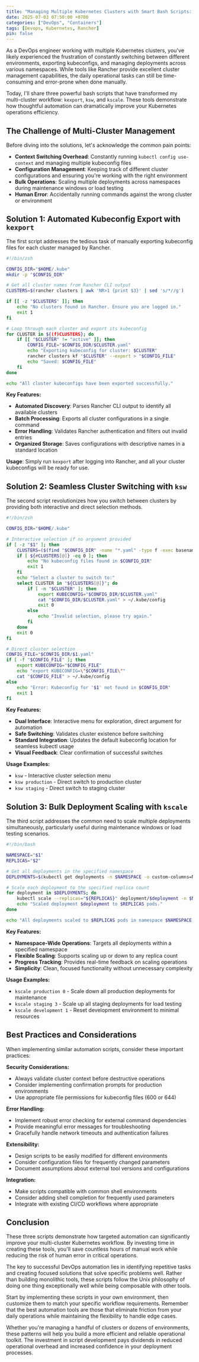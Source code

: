 ```yaml
---
title: "Managing Multiple Kubernetes Clusters with Smart Bash Scripts: A DevOps Engineer's Toolkit"
date: 2025-07-03 07:50:00 +0700
categories: ["DevOps", "Containers"]
tags: [Devops, Kubernetes, Rancher]
pin: false
---
```


As a DevOps engineer working with multiple Kubernetes clusters, you've likely experienced the frustration of constantly switching between different environments, exporting kubeconfigs, and managing deployments across various namespaces. While tools like Rancher provide excellent cluster management capabilities, the daily operational tasks can still be time-consuming and error-prone when done manually.

Today, I'll share three powerful bash scripts that have transformed my multi-cluster workflow: `kexport`, `ksw`, and `kscale`. These tools demonstrate how thoughtful automation can dramatically improve your Kubernetes operations efficiency.

## The Challenge of Multi-Cluster Management

Before diving into the solutions, let's acknowledge the common pain points:

- **Context Switching Overhead**: Constantly running `kubectl config use-context` and managing multiple kubeconfig files
- **Configuration Management**: Keeping track of different cluster configurations and ensuring you're working with the right environment
- **Bulk Operations**: Scaling multiple deployments across namespaces during maintenance windows or load testing
- **Human Error**: Accidentally running commands against the wrong cluster or environment

## Solution 1: Automated Kubeconfig Export with `kexport`

The first script addresses the tedious task of manually exporting kubeconfig files for each cluster managed by Rancher.

```bash
#!/bin/zsh

CONFIG_DIR="$HOME/.kube"
mkdir -p "$CONFIG_DIR"

# Get all cluster names from Rancher CLI output
CLUSTERS=$(rancher clusters | awk 'NR>1 {print $3}' | sed 's/*//g')

if [[ -z "$CLUSTERS" ]]; then
    echo "No clusters found in Rancher. Ensure you are logged in."
    exit 1
fi

# Loop through each cluster and export its kubeconfig
for CLUSTER in ${(f)CLUSTERS}; do
    if [[ "$CLUSTER" != "active" ]]; then
        CONFIG_FILE="$CONFIG_DIR/$CLUSTER.yaml"
        echo "Exporting kubeconfig for cluster: $CLUSTER"
        rancher clusters kf "$CLUSTER" --export > "$CONFIG_FILE"
        echo "Saved: $CONFIG_FILE"
    fi
done

echo "All cluster kubeconfigs have been exported successfully."
```

**Key Features:**
- **Automated Discovery**: Parses Rancher CLI output to identify all available clusters
- **Batch Processing**: Exports all cluster configurations in a single command
- **Error Handling**: Validates Rancher authentication and filters out invalid entries
- **Organized Storage**: Saves configurations with descriptive names in a standard location

**Usage**: Simply run `kexport` after logging into Rancher, and all your cluster kubeconfigs will be ready for use.

## Solution 2: Seamless Cluster Switching with `ksw`

The second script revolutionizes how you switch between clusters by providing both interactive and direct selection methods.

```bash
#!/bin/zsh

CONFIG_DIR="$HOME/.kube"

# Interactive selection if no argument provided
if [ -z "$1" ]; then
    CLUSTERS=($(find "$CONFIG_DIR" -name "*.yaml" -type f -exec basename {} .yaml \;))
    if [ ${#CLUSTERS[@]} -eq 0 ]; then
        echo "No kubeconfig files found in $CONFIG_DIR"
        exit 1
    fi
    echo "Select a cluster to switch to:"
    select CLUSTER in "${CLUSTERS[@]}"; do
        if [ -n "$CLUSTER" ]; then
            export KUBECONFIG="$CONFIG_DIR/$CLUSTER.yaml"
            cat "$CONFIG_DIR/$CLUSTER.yaml" > ~/.kube/config
            exit 0
        else
            echo "Invalid selection, please try again."
        fi
    done
    exit 0
fi

# Direct cluster selection
CONFIG_FILE="$CONFIG_DIR/$1.yaml"
if [ -f "$CONFIG_FILE" ]; then
    export KUBECONFIG="$CONFIG_FILE"
    echo "export KUBECONFIG=\"$CONFIG_FILE\""
    cat "$CONFIG_FILE" > ~/.kube/config
else
    echo "Error: Kubeconfig for '$1' not found in $CONFIG_DIR"
    exit 1
fi
```

**Key Features:**
- **Dual Interface**: Interactive menu for exploration, direct argument for automation
- **Safe Switching**: Validates cluster existence before switching
- **Standard Integration**: Updates the default kubeconfig location for seamless kubectl usage
- **Visual Feedback**: Clear confirmation of successful switches

**Usage Examples:**
- `ksw` - Interactive cluster selection menu
- `ksw production` - Direct switch to production cluster
- `ksw staging` - Direct switch to staging cluster

## Solution 3: Bulk Deployment Scaling with `kscale`

The third script addresses the common need to scale multiple deployments simultaneously, particularly useful during maintenance windows or load testing scenarios.

```bash
#!/bin/bash

NAMESPACE="$1"
REPLICAS="$2"

# Get all deployments in the specified namespace
DEPLOYMENTS=$(kubectl get deployments -n $NAMESPACE -o custom-columns=NAME:.metadata.name --no-headers)

# Scale each deployment to the specified replica count
for deployment in $DEPLOYMENTS; do
    kubectl scale --replicas="${REPLICAS}" deployment/$deployment -n $NAMESPACE
    echo "Scaled deployment $deployment to $REPLICAS pods."
done

echo "All deployments scaled to $REPLICAS pods in namespace $NAMESPACE."
```

**Key Features:**
- **Namespace-Wide Operations**: Targets all deployments within a specified namespace
- **Flexible Scaling**: Supports scaling up or down to any replica count
- **Progress Tracking**: Provides real-time feedback on scaling operations
- **Simplicity**: Clean, focused functionality without unnecessary complexity

**Usage Examples:**
- `kscale production 0` - Scale down all production deployments for maintenance
- `kscale staging 3` - Scale up all staging deployments for load testing
- `kscale development 1` - Reset development environment to minimal resources

## Best Practices and Considerations

When implementing similar automation scripts, consider these important practices:

**Security Considerations:**
- Always validate cluster context before destructive operations
- Consider implementing confirmation prompts for production environments
- Use appropriate file permissions for kubeconfig files (600 or 644)

**Error Handling:**
- Implement robust error checking for external command dependencies
- Provide meaningful error messages for troubleshooting
- Gracefully handle network timeouts and authentication failures

**Extensibility:**
- Design scripts to be easily modified for different environments
- Consider configuration files for frequently changed parameters
- Document assumptions about external tool versions and configurations

**Integration:**
- Make scripts compatible with common shell environments
- Consider adding shell completion for frequently used parameters
- Integrate with existing CI/CD workflows where appropriate

## Conclusion

These three scripts demonstrate how targeted automation can significantly improve your multi-cluster Kubernetes workflow. By investing time in creating these tools, you'll save countless hours of manual work while reducing the risk of human error in critical operations.

The key to successful DevOps automation lies in identifying repetitive tasks and creating focused solutions that solve specific problems well. Rather than building monolithic tools, these scripts follow the Unix philosophy of doing one thing exceptionally well while being composable with other tools.

Start by implementing these scripts in your own environment, then customize them to match your specific workflow requirements. Remember that the best automation tools are those that eliminate friction from your daily operations while maintaining the flexibility to handle edge cases.

Whether you're managing a handful of clusters or dozens of environments, these patterns will help you build a more efficient and reliable operational toolkit. The investment in script development pays dividends in reduced operational overhead and increased confidence in your deployment processes.
